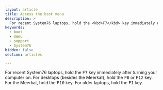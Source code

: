 ```yaml
---
layout: article
title: Access the boot menu
description: >
  For recent System76 laptops, hold the <kbd>F7</kbd> key immediately after turning your computer on. For desktops (besides the Meerkat), hold the <kbd>F8</kbd> or <kbd>F12</kbd> key. For the Meerkat, hold the <kbd>F10</kbd> key. For older laptops, hold the <kbd>F1</kbd> key.
keywords:
  - boot
  - menu
  - support
  - System76
hidden: false
section: articles

---
```


For recent System76 laptops, hold the <kbd>F7</kbd> key immediately after turning your computer on. For desktops (besides the Meerkat), hold the <kbd>F8</kbd> or <kbd>F12</kbd> key. For the Meerkat, hold the <kbd>F10</kbd> key. For older laptops, hold the <kbd>F1</kbd> key.
